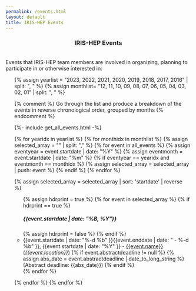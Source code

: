 ```yaml
---
permalink: /events.html
layout: default
title: IRIS-HEP Events
---
```

<center>
<h3> IRIS-HEP Events</h3>
</center>

<br>
Events that IRIS-HEP team members are involved in organizing, planning to participate in or otherwise interested in:

<ul>
{% assign yearlist = "2023, 2022, 2021, 2020, 2019, 2018, 2017, 2016" | split: ", " %}
{% assign monthlist= "12, 11, 10, 09, 08, 07, 06, 05, 04, 03, 02, 01" | split: ", " %}

{% comment %}
Go through the list and produce a breakdown of the events in reverse
chronological order, grouped by months
{% endcomment %}

{%- include get_all_events.html -%}


{% for yearidx in yearlist %}
{% for monthidx in monthlist %}
 {% assign selected_array = "" | split: "," %}
 {% for event in all_events  %}
   {% assign eventyear = event.startdate | date: "%Y" %}
   {% assign eventmonth = event.startdate | date: "%m" %}
   {% if eventyear == yearidx and eventmonth == monthidx %}
      {% assign selected_array = selected_array | push: event %}
   {% endif %}
 {% endfor %}

  {% assign selected_array = selected_array | sort: 'startdate' | reverse %}

<ul>
{% assign hdrprint = true %}
{% for event in selected_array %}
  {% if hdrprint == true %}
    <br><h5>{{event.startdate | date: "%B, %Y"}}</h5>
    {% assign hdrprint = false %}
  {% endif %}
  <li>{{event.startdate | date: "%-d %b" }}{{event.enddate | date: " - %-d %b" }}, {{event.startdate | date: "%Y" }} - <a href="{{event.meetingurl}}">{{event.name}}</a> (<i>{{event.location}}</i>)
  {% if event.abstractdeadline != null %}
    {% assign abs_date = event.abstractdeadline | date_to_long_string %}
    (Abstract deadline: {{abs_date}})
  {% endif %}
</li>
{% endfor %}
</ul>

{% endfor %}
{% endfor %}
<br>

